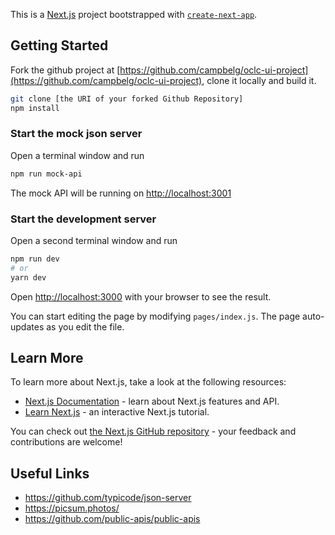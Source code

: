 This is a [Next.js](https://nextjs.org/) project bootstrapped with [`create-next-app`](https://github.com/vercel/next.js/tree/canary/packages/create-next-app).

## Getting Started

Fork the github project at [https://github.com/campbelg/oclc-ui-project](https://github.com/campbelg/oclc-ui-project), clone it locally and build it.

```bash
git clone [the URI of your forked Github Repository]
npm install
```

### Start the mock json server

Open a terminal window and run

```bash
npm run mock-api
```

The mock API will be running on [http://localhost:3001](http://localhost:3001)

### Start the development server

Open a second terminal window and run

```bash
npm run dev
# or
yarn dev
```

Open [http://localhost:3000](http://localhost:3000) with your browser to see the result.

You can start editing the page by modifying `pages/index.js`. The page auto-updates as you edit the file.

## Learn More

To learn more about Next.js, take a look at the following resources:

- [Next.js Documentation](https://nextjs.org/docs) - learn about Next.js features and API.
- [Learn Next.js](https://nextjs.org/learn) - an interactive Next.js tutorial.

You can check out [the Next.js GitHub repository](https://github.com/vercel/next.js/) - your feedback and contributions are welcome!

## Useful Links

* https://github.com/typicode/json-server
* https://picsum.photos/
* https://github.com/public-apis/public-apis
